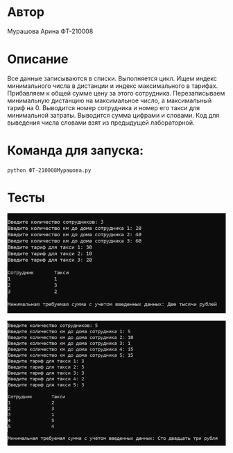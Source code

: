 # Автор

Мурашова Арина ФТ-210008

# Описание

Все данные записываются в списки. Выполняется цикл. Ищем индекс минимального числа в дистанции и индекс максимального в тарифах. 
Прибавляем к общей сумме цену за этого сотрудника. Перезаписываем минимальную дистанцию на максимальное число, а максимальный тариф на 0. 
Выводится номер сотрудника и номер его такси для минимальной затраты. Выводится сумма цифрами и словами. Код для выведения числа словами взят из предыдущей лабораторной.

# Команда для запуска: 

`python ФТ-210008Мурашова.py`

# Тесты

![Img alt](https://github.com/arinka-mandarinka/Taxi/blob/master/images/test%201.PNG)

![Img alt](https://github.com/arinka-mandarinka/Taxi/blob/master/images/test%202.PNG)
